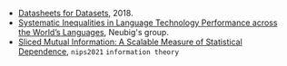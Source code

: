 
- [Datasheets for Datasets](https://arxiv.org/pdf/1803.09010.pdf), 2018.
- [Systematic Inequalities in Language Technology Performance across the World’s Languages](https://arxiv.org/pdf/2110.06733.pdf), Neubig's group.
- [Sliced Mutual Information: A Scalable Measure of Statistical Dependence](https://arxiv.org/abs/2110.05279), `nips2021` `information theory`
